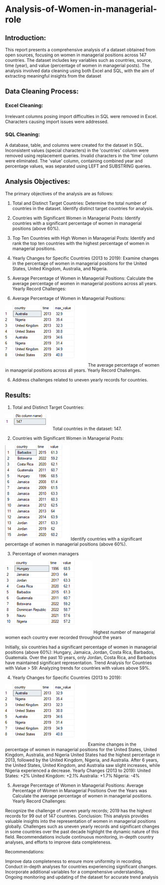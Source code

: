 # Analysis-of-Women-in-managerial-role

## Introduction:
This report presents a comprehensive analysis of a dataset obtained from open sources, focusing on women in managerial positions across 147 countries. The dataset includes key variables such as countries, source, time (year), and value (percentage of women in managerial posts). The analysis involved data cleaning using both Excel and SQL, with the aim of extracting meaningful insights from the dataset

## Data Cleaning Process:
###     Excel Cleaning:
Irrelevant columns posing import difficulties in SQL were removed in Excel.
Characters causing import issues were addressed.

###     SQL Cleaning:
A database, table, and columns were created for the dataset in SQL.
Inconsistent values (special characters) in the 'countries' column were removed using replacement queries.
Invalid characters in the 'time' column were eliminated.
The 'value' column, containing combined year and percentage values, was separated using LEFT and SUBSTRING queries.

## Analysis Objectives:
The primary objectives of the analysis are as follows:

1) Total and Distinct Target Countries:
Determine the total number of countries in the dataset.
Identify distinct target countries for analysis.

2) Countries with Significant Women in Managerial Posts:
Identify countries with a significant percentage of women in managerial positions (above 60%).

3) Top Ten Countries with High Women in Managerial Posts:
Identify and rank the top ten countries with the highest percentage of women in managerial positions.

4) Yearly Changes for Specific Countries (2013 to 2019):
Examine changes in the percentage of women in managerial positions for the United States, United Kingdom, Australia, and Nigeria.


5) Average Percentage of Women in Managerial Positions:
Calculate the average percentage of women in managerial positions across all years.
Yearly Record Challenges:

5) Average Percentage of Women in Managerial Positions:

![](https://github.com/Jejefunmi/Analysis-of-Women-in-Managerial-Position/blob/main/chart/question%204.png)
The average percentage of women in managerial positions across all years.
Yearly Record Challenges.

6) Address challenges related to uneven yearly records for countries.

## Results:

1) Total and Distinct Target Countries:

![](https://github.com/Jejefunmi/Analysis-of-Women-in-Managerial-Position/blob/main/chart/total%20no%20country.png)
Total countries in the dataset: 147.

2) Countries with Significant Women in Managerial Posts:

![](https://github.com/Jejefunmi/Analysis-of-Women-in-Managerial-Position/blob/main/chart/question%203.png)
Identify countries with a significant percentage of women in managerial positions (above 60%).

3) Percentage of women managers

![](https://github.com/Jejefunmi/Analysis-of-Women-in-Managerial-Position/blob/main/chart/question%202.png)
 Highest number of managerial women each country ever recorded throughout the years

Initially, six countries had a significant percentage of women in managerial positions (above 60%): Hungary, Jamaica, Jordan, Costa Rica, Barbados, Guatemala.
Over the past 10 years, only Jordan, Costa Rica, and Barbados have maintained significant representation.
Trend Analysis for Countries with Value > 59:
Analyzing trends for countries with values above 59%.

4) Yearly Changes for Specific Countries (2013 to 2019):

![](https://github.com/Jejefunmi/Analysis-of-Women-in-Managerial-Position/blob/main/chart/question%205%20women%20in%20position.png)
Examine changes in the percentage of women in managerial positions for the United States, United Kingdom, Australia, and Nigeria
United States had the highest percentage in 2013, followed by the United Kingdom, Nigeria, and Australia. After 6 years, the United States, United Kingdom, and Australia saw slight increases, while Nigeria experienced a decrease.
 Yearly Changes (2013 to 2019):
United States: +2%
United Kingdom: +2.1%
Australia: +1.7%
Nigeria: -4%
 
5) Average Percentage of Women in Managerial Positions:
Average Percentage of Women in Managerial Positions Over the Years was
Calculate the average percentage of women in managerial positions.
Yearly Record Challenges:

Recognize the challenge of uneven yearly records; 2019 has the highest records for 99 out of 147 countries.
Conclusion:
This analysis provides valuable insights into the representation of women in managerial positions globally. Challenges such as uneven yearly records and significant changes in some countries over the past decade highlight the dynamic nature of this field. Recommendations include continuous monitoring, in-depth country analyses, and efforts to improve data completeness.

Recommendations:

Improve data completeness to ensure more uniformity in recording.
Conduct in-depth analyses for countries experiencing significant changes.
Incorporate additional variables for a comprehensive understanding.
Ongoing monitoring and updating of the dataset for accurate trend analysis
